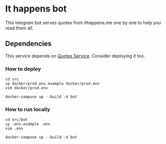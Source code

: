 # It happens bot

This telegram bot serves quotes from ithappens.me one by one to help you read them all.

## Dependencies

This service depends on [Quotes Service](https://github.com/elisey/quotes_service). Consider deploying it too.

### How to deploy

```shell
cd src
cp docker/prod.env.example docker/prod.env
vim docker/prod.env

docker-compose up --build -d bot
```

### How to run locally

```shell
cd src/bot
cp .env.example .env
vim .env

docker-compose up --build -d bot
```
